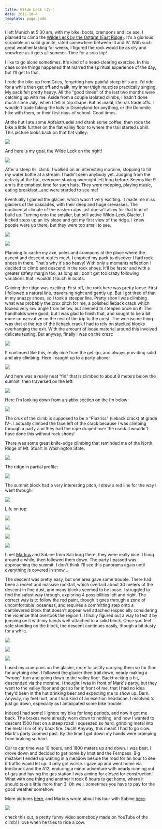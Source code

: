 ```yaml
---
title: Wilde Leck (IV-)
date: 2011-10-4
template: page.jade
---
```


I left Munich at 5:30 am, with my bike, boots, crampons and ice axe. I
planned to climb the [Wilde Leck by the Ostgrat (East Ridge)](http://www.bergsteigen.at/de/touren.aspx?ID=2350).
It's a glorious scramble on solid granite, rated somewhere between III
and IV. With such great weather lasting for weeks, I figured the rock would
be as dry and snowfree as it gets all summer. Time for a solo trip!
  
  
I like to go alone sometimes. It's kind of a head-clearing exercise. In
this case some things happened that marred the spiritual experience of
the day, but I'll get to that.
  
  
I rode the bike up from Gries, forgetting how painful steep hills are.
I'd ride for a while then get off and walk, my inner thigh muscles practically
singing. My pack felt pretty heavy. All the "good times" of the last two
months were catching up with me. Aside from a couple isolated climbs, I
hadn't done much since July, when I felt in top shape. But as usual, life
has trade offs. I wouldn't trade taking the kids to Disneyland for anything,
or the Dolomite hike with them, or their first days of school. Good times.
  
  
At the hut I ate some Apfelstruedel and drank some coffee, then rode the
bike a little further on the flat valley floor to where the trail started
uphill. This picture looks back on that flat valley:
  
  
[![](http://farm7.static.flickr.com/6082/6211357136_3990baaac3.jpg)](http://www.flickr.com/photos/ripsawridge/6211357136/)
  
  
And here is my goal, the Wilde Leck on the right!
  
  
[![](http://farm7.static.flickr.com/6078/6210846519_8e1e2b97c7.jpg)](http://www.flickr.com/photos/ripsawridge/6210846519/)
  
  
After a steep hill climb, I walked on an interesting moraine, stopping
to fill my water bottle at a stream. I hadn't seen anybody yet. Judging
from the activity at the hut, everyone staying overnight left long before.
Seems like 9 am is the emptiest time for such huts. They were mopping,
playing music, eating breakfast...and were startled to see me!
  
  
Eventually I gained the glacier, which wasn't very exciting. It made me
miss glaciers of the cascades, with their deep and huge crevasses. The
continental climate of the eastern alps just doesn't allow for that kind
of build up. Turning onto the smaller, but still active Wilde-Leck Glacier,
I kicked steps up an icy slope and got my first view of the ridge. I knew
people were up there, but they were too small to see.
  
  
[![](http://farm7.static.flickr.com/6228/6211358866_c027f273e0.jpg)](http://www.flickr.com/photos/ripsawridge/6211358866/)
  
[![](http://farm7.static.flickr.com/6034/6211377144_8841e84b19.jpg)](http://www.flickr.com/photos/ripsawridge/6211377144/)
  
  
Planning to cache my axe, poles and crampons at the place where the ascent
and descent routes meet, I emptied my pack to discover I had rock shoes
in there. That's why it's so heavy! With only a moments reflection I decided
to climb and descend in the rock shoes. It'll be faster and with a greater
safety margin too, as long as I don't get too crazy following variations
that I wouldn't touch in boots.
  
  
Gaining the ridge was exciting. First off, the rock here was pretty loose.
First I followed a natural line, traversing right and gently up. But I
got tired of that in my snazzy shoes, so I took a steeper line. Pretty
soon I was climbing what was probably the crux pitch for me, a polished
lieback crack which looked very low angle from below, but seemed to steepen
once on it! The handholds were good, but I was glad to finish that, and
sought to be a bit more conservative on the rest of the trip to the crest.
The worrisome thing was that at the top of the lieback crack I had to rely
on stacked blocks overhanging the exit. With the amount of loose material
around this involved delicate testing. But anyway, finally I was on the
crest:
  
  
[![](http://farm7.static.flickr.com/6076/6211359754_1e4f0193c9.jpg)](http://www.flickr.com/photos/ripsawridge/6211359754/)
  
  
It continued like this, really nice from the get-go, and always providing
solid and airy climbing. Here I caught up to a party above:
  
[![](http://farm7.static.flickr.com/6072/6210851337_b53bcfb8a4.jpg)](http://www.flickr.com/photos/ripsawridge/6210851337/)
  
  
And here was a really neat "fin" that is climbed to about 8 meters below
the summit, then traversed on the left:
  
  
[![](http://farm7.static.flickr.com/6090/6210852017_059080ec3b.jpg)](http://www.flickr.com/photos/ripsawridge/6210852017/)
  
  
Here I'm looking down from a slabby section on the fin below:
  
[![](http://farm7.static.flickr.com/6115/6211364338_657c06b009.jpg)](http://www.flickr.com/photos/ripsawridge/6211364338/)
  
  
The crux of the climb is supposed to be a "Piazriss" (lieback crack) at
grade IV-. I actually climbed the face left of the crack because I was
climbing through a party and they had the rope draped over the crack. I
wouldn't have done this without rock shoes!
  
  
There was some great knife-edge climbing that reminded me of the North
Ridge of Mt. Stuart in Washington State:
  
  
[![](http://farm7.static.flickr.com/6173/6211367964_c613f3d0d5.jpg)](http://www.flickr.com/photos/ripsawridge/6211367964/)
  
  
The ridge in partial profile:
  
  
[![](http://farm7.static.flickr.com/6169/6211368960_b592f817ee.jpg)](http://www.flickr.com/photos/ripsawridge/6211368960/)
  
  
The summit block had a very interesting pitch, I drew a red line for the
way I went through:
  
  
[![](http://farm7.static.flickr.com/6228/6211367184_85c4a069fb.jpg)](http://www.flickr.com/photos/ripsawridge/6211367184/)
  
  
Life on top:
  
[![](http://farm7.static.flickr.com/6045/6210860395_2571c3bafc.jpg)](http://www.flickr.com/photos/ripsawridge/6210860395/)
  
[![](http://farm7.static.flickr.com/6152/6210861129_ce5a3c6e31.jpg)](http://www.flickr.com/photos/ripsawridge/6210861129/)
  
[![](http://farm7.static.flickr.com/6159/6210859673_82a3d855ab.jpg)](http://www.flickr.com/photos/ripsawridge/6210859673/)
  
[![](http://farm7.static.flickr.com/6217/6211370538_c45dc485f5.jpg)](http://www.flickr.com/photos/ripsawridge/6211370538/)
  
  
I met [Markus](http://draussen-unterwegs.de/) and Sabine from
Salzburg there, they were really nice. I hung around a while, then followed
them down. The party I passed was approaching the summit. I don't think
I'll see this panorama again until everything is covered in snow...
  
  
The descent was pretty easy, but one area gave some trouble. There had
been a recent and massive rockfall, which overlaid about 30 meters of the
descent in fine dust, and many blocks seemed to be loose. I struggled to
find the safest way through, exploring 4 possibilities left and right.
The correct way is to follow the red paint, though it goes through a zone
of uncomfortable looseness, and requires a committing step onto a cantilevered
block that doesn't appear well attached (especially considering the violence
that overtook the region!). I finally figured out a way to test it by jumping
on it with my hands well-attached to a solid block. Once you feel safe
standing on the block, the descent continues easily, though a bit dusty
for a while.
  
  
[![](http://farm7.static.flickr.com/6228/6210863081_fc90476c96.jpg)](http://www.flickr.com/photos/ripsawridge/6210863081/)
  
[![](http://farm7.static.flickr.com/6155/6211376454_8c1cffde3d.jpg)](http://www.flickr.com/photos/ripsawridge/6211376454/)
  
[![](http://farm7.static.flickr.com/6047/6211377912_27b8a6398c.jpg)](http://www.flickr.com/photos/ripsawridge/6211377912/)
  
  
I used my crampons on the glacier, more to justify carrying them so far
than for anything else. I followed the glacier then trail down, nearly
making a "wrong" turn and going down to the valley floor. Backtracking
a bit, I descended via the moraine. I thought I was in front of Mark's
party, but they went to the valley floor and got so far in front of me,
that I had no idea they'd been in the hut drinking beer and expecting me
to show up. Darn. Anyway, my feet hurt, and I had kind of an exertion headache.
I resolved to just go down, especially as I anticipated some bike trouble.
  
  
Indeed I had some! I ignore my bike for long periods, and now it got me
back. The brakes were already worn down to nothing, and now I wanted to
descent 1500 feet on a steep road! I squeezed so hard, grinding metal into
the metal rim of my back tire. Ouch! Anyway, this meant I had to go slow.
Mark's party zoomed past. By the time I got down my hands were cramping
from braking so hard.
  
  
Car to car time was 10 hours, and 1800 meters up and down. I was beat.
I drove down and decided to get home by Imst and the Fernpass. Big mistake!
I ended up waiting in a meadow beside the road for an hour to see if traffic
would let up. It only got worse. I gave up and went home via Innsbruck
and the A12, enduring a minor adventure with nearly running out of gas
and having the gas station I was aiming for closed for construction! What
with one thing and another it took 6 hours to get home, where it should
take a little more than 3\. Oh well, sometimes you have to pay for the good
weather somehow!
  
  
More pictures [here](http://www.flickr.com/photos/ripsawridge/sets/72157627692562739/),
and Markus wrote about his tour with Sabine [here](http://www.draussen-unterwegs.de/Tourenblog/2011/Wildeleck/html/01.htm).
  
  
  
  
[![](http://farm7.static.flickr.com/6164/6210867479_6d5d74515f.jpg) ](http://www.flickr.com/photos/ripsawridge/6210867479/)
  
  
check this out, a pretty funny video somebody made on YouTube of the climb!
I love when he tries to ride a cow:
